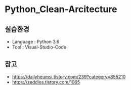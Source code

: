 # Python_Clean-Arcitecture

## 실습환경

- Language : Python 3.6
- Tool : Visual-Studio-Code

## 참고

- https://dailyheumsi.tistory.com/239?category=855210
- https://zeddios.tistory.com/1065
